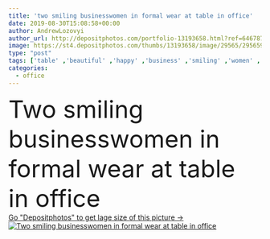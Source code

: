 ```yaml
---
title: 'two smiling businesswomen in formal wear at table in office'
date: 2019-08-30T15:08:58+00:00
author: AndrewLozovyi
author_url: http://depositphotos.com/portfolio-13193658.html?ref=64678756
image: https://st4.depositphotos.com/thumbs/13193658/image/29565/295659258/api_thumb_450.jpg?forcejpeg=true
type: "post"
tags: ['table' ,'beautiful' ,'happy' ,'business' ,'smiling' ,'women' ,'success' ,'cheerful' ,'caucasian' ,'smile' ,'connection' ,'emotion' ,'office' ,'communication' ,'wireless' ,'emotional' ,'conference' ,'together' ,'togetherness' ,'indoors' ,'using' ,'profession' ,'attractive' ,'workplace' ,'workspace' ,'daylight' ,'successful' ,'businesspeople' ,'daytime' ,'computers' ,'colleagues' ,'laptops' ,'businesswomen' ,'gadgets' ,'professional occupation' ,'Two People' ,'copy space' ,'young adult' ,'formal wear' ,'office workers' ,'business partners' ,'digital devices' ]
categories: 
  - office
---
```

<div aling="center">
            <font size="60"> Two smiling businesswomen in formal wear at table in office</font>   
</div>
<div>
    <a href='https://depositphotos.com/295659258/stock-photo-two-smiling-businesswomen-formal-wear.html?ref=64678756' target=_blank > Go "Depositphotos" to get lage size of this picture ->
        <img href='https://depositphotos.com/295659258/stock-photo-two-smiling-businesswomen-formal-wear.html?ref=64678756' src='https://st4.depositphotos.com/13193658/29565/i/950/depositphotos_295659258-stock-photo-two-smiling-businesswomen-formal-wear.jpg?forcejpeg=true' alt='Two smiling businesswomen in formal wear at table in office' >
    </a>
</div>
